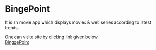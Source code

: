 # BingePoint

It is an movie app which displays movies & web series according to latest trends.

One can visite site by clicking link given below.<br/>
[BinggePoint](https://bingepoint.netlify.app/)
